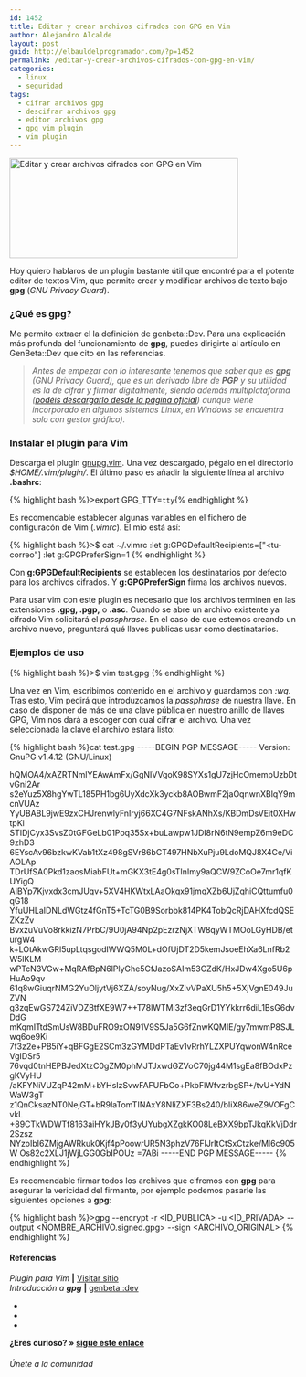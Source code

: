 ```yaml
---
id: 1452
title: Editar y crear archivos cifrados con GPG en Vim
author: Alejandro Alcalde
layout: post
guid: http://elbauldelprogramador.com/?p=1452
permalink: /editar-y-crear-archivos-cifrados-con-gpg-en-vim/
categories:
  - linux
  - seguridad
tags:
  - cifrar archivos gpg
  - descifrar archivos gpg
  - editor archivos gpg
  - gpg vim plugin
  - vim plugin
---
```

<img src="http://elbauldelprogramador.com/content/uploads/2013/04/GnuPG-Logo.png" alt="Editar y crear archivos cifrados con GPG en Vim" title="Editar y crear archivos cifrados con GPG en Vim" width="400" height="175" class="thumbnail aligncenter size-full wp-image-1519" />

Hoy quiero hablaros de un plugin bastante útil que encontré para el potente editor de textos Vim, que permite crear y modificar archivos de texto bajo **gpg** (*GNU Privacy Guard*).

### ¿Qué es **gpg**?

Me permito extraer el la definición de genbeta::Dev. Para una explicación más profunda del funcionamiento de **gpg**, puedes dirigirte al artículo en GenBeta::Dev que cito en las referencias.

> *Antes de empezar con lo interesante tenemos que saber que es **gpg** (GNU Privacy Guard), que es un derivado libre de **PGP** y su utilidad es la de cifrar y firmar digitalmente, siendo además multiplataforma (<a href="http://www.gnupg.org/download/index.en.html" target="_blank">podéis descargarlo desde la página oficial</a>) aunque viene incorporado en algunos sistemas Linux, en Windows se encuentra solo con gestor gráfico).*

  
<!--more-->

### Instalar el plugin para Vim

Descarga el plugin <a href="http://www.vim.org/scripts/download_script.php?src_id=18070" target="_blank">gnupg.vim</a>. Una vez descargado, pégalo en el directorio *$HOME/.vim/plugin/*. El último paso es añadir la siguiente línea al archivo **.bashrc**:

{% highlight bash %}>export GPG_TTY=`tty`{% endhighlight %}

Es recomendable establecer algunas variables en el fichero de configuracón de Vim (*.vimrc*). El mio está así:

{% highlight bash %}>$ cat ~/.vimrc
:let g:GPGDefaultRecipients=["&lt;tu-correo"]
:let g:GPGPreferSign=1
{% endhighlight %}

Con **g:GPGDefaultRecipients** se establecen los destinatarios por defecto para los archivos cifrados. Y **g:GPGPreferSign** firma los archivos nuevos.

Para usar vim con este plugin es necesario que los archivos terminen en las extensiones **.gpg, .pgp,** o **.asc**. Cuando se abre un archivo existente ya cifrado Vim solicitará el *passphrase*. En el caso de que estemos creando un archivo nuevo, preguntará qué llaves publicas usar como destinatarios.

### Ejemplos de uso

{% highlight bash %}>$ vim test.gpg
{% endhighlight %}

Una vez en Vim, escribimos contenido en el archivo y guardamos con *:wq*. Tras esto, Vim pedirá que introduzcamos la *passphrase* de nuestra llave. En caso de disponer de más de una clave pública en nuestro anillo de llaves GPG, Vim nos dará a escoger con cual cifrar el archivo. Una vez seleccionada la clave el archivo estará listo:

{% highlight bash %}cat test.gpg 
-----BEGIN PGP MESSAGE-----
Version: GnuPG v1.4.12 (GNU/Linux)

hQMOA4/xAZRTNmlYEAwAmFx/GgNIVVgoK98SYXs1gU7zjHcOmempUzbDtvGni2Ar
s2eYuz5X8hgYwTL185PH1bg6UyXdcXk3yckb8AOBwmF2jaOqnwnXBlqY9mcnVUAz
YyUBABL9jwE9zxCHJrenwlyFnIryj66XC4G7NFskANhXs/KBDmDsVEit0XHwtpKl
STIDjCyx3SvsZ0tGFGeLb01Poq35Sx+buLawpw1JDI8rN6tN9empZ6m9eDC9zhD3
6EYscAv96bzkwKVab1tXz498gSVr86bCT497HNbXuPju9LdoMQJ8X4Ce/ViAOLAp
TDrUfSA0Pkd1zaosMiabFUt+mGKX3tE4g0sTInImy9aQCW9ZCoOe7mr1qfKUYigQ
AIBYp7Kjvxdx3cmJUqv+5XV4HKWtxLAaOkqx91jmqXZb6UjZqhiCQttumfu0qG18
YfuUHLaIDNLdWGtz4fGnT5+TcTG0B9Sorbbk814PK4TobQcRjDAHXfcdQSEZKzZv
BvxzuVuVo8rkkizN7PrbC/9U0jA94Np2pEzrzNjXTW8qyWTMOoLGyHDB/eturgW4
k+LOtAkwGRl5upLtqsgodIWWQ5M0L+dOfUjDT2D5kemJsoeEhXa6LnfRb2W5lKLM
wPTcN3VGw+MqRAfBpN6lPlyGhe5CfJazoSAIm53CZdK/HxJDw4Xgo5U6pHuAo9qv
61q8wGiuqrNMG2YuOljytVj6XZA/soyNug/XxZIvVPaXU5h5+5XjVgnE049JuZVN
g3zqEwGS724ZiVDZBtfXE9W7++T78lWTMi3zf3eqGrD1YYkkrr6diL1BsG6dvDdG
mKqmITtdSmUsW8BDuFRO9xON91V9S5Ja5G6fZnwKQMIE/gy7mwmP8SJLwq6oe9Ki
7f3z2e+PB5iY+qBFGgE2SCm3zGYMDdPTaEv1vRrhYLZXPUYqwonW4nRceVgIDSr5
76vqd0tnHEPBJedXtzC0gZM0phMJTJxwdGZVoC70jg44M1sgEa8fBOdxPzgKVyHU
/aKFYNiVUZqP42mM+bYHsIzSvwFAFUFbCo+PkbFlWfvzrbgSP+/tvU+YdNWaW3gT
z1QnCksazNT0NejGT+bR9laTomTINAxY8NIiZXF3Bs240/bIiX86weZ9VOFgCvkL
+89CTkWDWTf8163aiHYkJBy0f3yUYubgXZgkKO08LeBXX9bpTJkqKkVjDdr2Szsz
NYzoIbI6ZMjgAWRkuk0Kjf4pPoowrUR5N3phzV76FlJrItCtSxCtzke/Ml6c905W
Os82c2XLJ1jWjLGG0GbIPOUz
=7ABi
-----END PGP MESSAGE-----
{% endhighlight %}

Es recomendable firmar todos los archivos que cifremos con **gpg** para asegurar la vericidad del firmante, por ejemplo podemos pasarle las siguientes opciones a **gpg**:

{% highlight bash %}>gpg --encrypt -r &lt;ID_PUBLICA> -u &lt;ID_PRIVADA> --output &lt;NOMBRE_ARCHIVO.signed.gpg> --sign &lt;ARCHIVO_ORIGINAL>
{% endhighlight %}

#### Referencias

*Plugin para Vim* **|** <a href="http://www.vim.org/scripts/script.php?script_id=3645" target="_blank">Visitar sitio</a>  
*Introducción a <strong>gpg</strong>* **|** <a href="http://www.genbetadev.com/seguridad-informatica/manual-de-gpg-cifra-y-envia-datos-de-forma-segura" target="_blank">genbeta::dev</a>

<div class="sharedaddy">
  <div class="sd-content">
    <ul>
      <li>
        <a class="hastip" rel="nofollow" href="http://twitter.com/home?status=Editar y crear archivos cifrados con GPG en Vim+http://elbauldelprogramador.com/editar-y-crear-archivos-cifrados-con-gpg-en-vim/+V%C3%ADa+%40elbaulp" onclick="javascript:window.open(this.href, '', 'menubar=no,toolbar=no,resizable=yes,scrollbars=yes,height=600,width=600');return false;" title="Compartir en Twitter" target="_blank"><span class="iconbox-title"><i class="icon-twitter icon-2x"></i></span></a>
      </li>
      <li>
        <a class="hastip" rel="nofollow" href="http://www.facebook.com/sharer.php?u=http://elbauldelprogramador.com/editar-y-crear-archivos-cifrados-con-gpg-en-vim/&t=Editar y crear archivos cifrados con GPG en Vim+http://elbauldelprogramador.com/editar-y-crear-archivos-cifrados-con-gpg-en-vim/+V%C3%ADa+%40elbaulp" onclick="javascript:window.open(this.href, '', 'menubar=no,toolbar=no,resizable=yes,scrollbars=yes,height=600,width=600');return false;" title="Compartir en Facebook" target="_blank"><span class="iconbox-title"><i class="icon-facebook icon-2x"></i></span></a>
      </li>
      <li>
        <a class="hastip" rel="nofollow" href="https://plus.google.com/share?url=Editar y crear archivos cifrados con GPG en Vim+http://elbauldelprogramador.com/editar-y-crear-archivos-cifrados-con-gpg-en-vim/+V%C3%ADa+%40elbaulp" onclick="javascript:window.open(this.href, '', 'menubar=no,toolbar=no,resizable=yes,scrollbars=yes,height=600,width=600');return false;" title="Compartir en G+" target="_blank"><span class="iconbox-title"><i class="icon-google-plus icon-2x"></i></span></a>
      </li>
    </ul>
  </div>
</div>

<span id="socialbottom" class="highlight style-2">

<p>
  <strong>¿Eres curioso? » <a onclick="javascript:_gaq.push(['_trackEvent','random','click-random']);" href="/index.php?random=1">sigue este enlace</a></strong>
</p>

<h6>
  Únete a la comunidad
</h6>

<div class="iconsc hastip" title="2240 seguidores">
  <a href="http://twitter.com/elbaulp" target="_blank"><i class="icon-twitter"></i></a>
</div>

<div class="iconsc hastip" title="2452 fans">
  <a href="http://facebook.com/elbauldelprogramador" target="_blank"><i class="icon-facebook"></i></a>
</div>

<div class="iconsc hastip" title="0 +1s">
  <a href="http://plus.google.com/+Elbauldelprogramador" target="_blank"><i class="icon-google-plus"></i></a>
</div>

<div class="iconsc hastip" title="Repositorios">
  <a href="http://github.com/algui91" target="_blank"><i class="icon-github"></i></a>
</div>

<div class="iconsc hastip" title="Feed RSS">
  <a href="http://elbauldelprogramador.com/feed" target="_blank"><i class="icon-rss"></i></a>
</div></span>